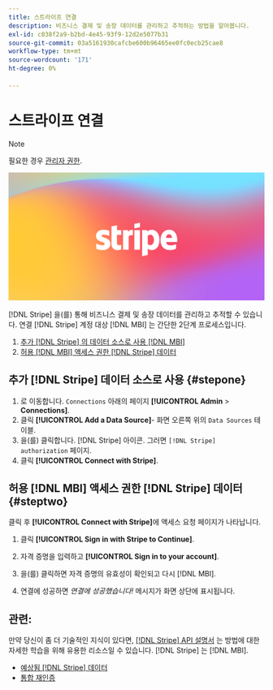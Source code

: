 ```yaml
---
title: 스트라이프 연결
description: 비즈니스 결제 및 송장 데이터를 관리하고 추적하는 방법을 알아봅니다.
exl-id: c038f2a9-b2bd-4e45-93f9-12d2e5077b31
source-git-commit: 03a5161930cafcbe600b96465ee0fc0ecb25cae8
workflow-type: tm+mt
source-wordcount: '171'
ht-degree: 0%

---
```


# 스트라이프 연결

>[!NOTE]
>
>필요한 경우 [관리자 권한](../../../administrator/user-management/user-management.md).

![](../../../assets/stripe-logo.png)

[!DNL Stripe] 을(를) 통해 비즈니스 결제 및 송장 데이터를 관리하고 추적할 수 있습니다. 연결 [!DNL Stripe] 계정 대상 [!DNL MBI] 는 간단한 2단계 프로세스입니다.

1. [추가 [!DNL Stripe] 의 데이터 소스로 사용 [!DNL MBI]](#stepone)
1. [허용 [!DNL MBI] 액세스 권한 [!DNL Stripe] 데이터](#steptwo)

## 추가 [!DNL Stripe] 데이터 소스로 사용 {#stepone}

1. 로 이동합니다. `Connections` 아래의 페이지 **[!UICONTROL Admin** > **Connections]**.
1. 클릭 **[!UICONTROL Add a Data Source]**- 화면 오른쪽 위의 `Data Sources` 테이블.
1. 을(를) 클릭합니다. [!DNL Stripe] 아이콘. 그러면 `[!DNL Stripe] authorization` 페이지.
1. 클릭 **[!UICONTROL Connect with Stripe]**.

## 허용 [!DNL MBI] 액세스 권한 [!DNL Stripe] 데이터 {#steptwo}

클릭 후 **[!UICONTROL Connect with Stripe]**&#x200B;에 액세스 요청 페이지가 나타납니다.

1. 클릭 **[!UICONTROL Sign in with Stripe to Continue]**.

1. 자격 증명을 입력하고 **[!UICONTROL Sign in to your account]**.

1. 을(를) 클릭하면 자격 증명의 유효성이 확인되고 다시 [!DNL MBI].

1. 연결에 성공하면 *연결에 성공했습니다!* 메시지가 화면 상단에 표시됩니다.

## 관련:

만약 당신이 좀 더 기술적인 지식이 있다면, [[!DNL Stripe] API 설명서](https://stripe.com/docs/api) 는 방법에 대한 자세한 학습을 위해 유용한 리소스일 수 있습니다. [!DNL Stripe] 는 [!DNL MBI].

* [예상됨 [!DNL Stripe] 데이터](../integrations/stripe-data.md)
* [통합 재인증](https://support.magento.com/hc/en-us/articles/360016733151)
